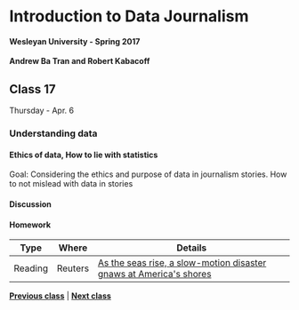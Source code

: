 # Introduction to Data Journalism
  
#### Wesleyan University - Spring 2017
  
**Andrew Ba Tran and Robert Kabacoff**
  
## Class 17
Thursday - Apr. 6
                             
### Understanding data
                             
#### Ethics of data, How to lie with statistics
                             
Goal: Considering the ethics and purpose of data in journalism stories. How to not mislead with data in stories
                             
#### Discussion

#### Homework
                          
|Type|Where|Details|
|---|---|---|
|Reading|Reuters|[As the seas rise, a slow-motion disaster gnaws at America's shores](http://www.reuters.com/investigates/special-report/waters-edge-the-crisis-of-rising-sea-levels/)|
                   
**[Previous class](class16.md)** | **[Next class](class18.md)**
